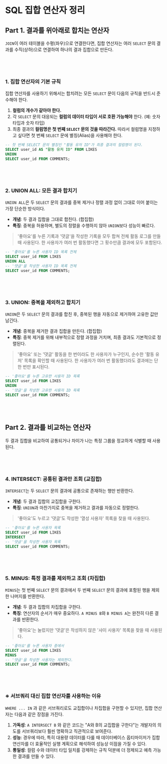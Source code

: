 # SQL 집합 연산자 정리

## Part 1. 결과를 위아래로 합치는 연산자

`JOIN`이 여러 테이블을 수평(좌우)으로 연결한다면, 집합 연산자는 여러 `SELECT` 문의 결과를 수직(상하)으로 연결하여 하나의 결과 집합으로 만든다.

<div style="margin-top:80px;"></div>

### 1. 집합 연산자의 기본 규칙

집합 연산자를 사용하기 위해서는 합치려는 모든 `SELECT` 문이 다음의 규칙을 반드시 준수해야 한다.

1.  **컬럼의 개수가 같아야 한다.**
2.  각 `SELECT` 문의 대응되는 **컬럼의 데이터 타입이 서로 호환 가능해야** 한다. (예: 숫자 타입과 숫자 타입)
3.  최종 결과의 **컬럼명은 첫 번째 `SELECT` 문의 것을 따라간다.** 따라서 컬럼명을 지정하고 싶다면 첫 번째 `SELECT` 문에 별칭(Alias)을 사용해야 한다.

```sql
-- 첫 번째 SELECT 문의 별칭인 "활동 유저 ID"가 최종 결과의 컬럼명이 된다.
SELECT user_id AS "활동 유저 ID" FROM LIKES
UNION
SELECT user_id FROM COMMENTS;
```


<div style="margin-top:80px;"></div>

### 2. UNION ALL: 모든 결과 합치기

`UNION ALL`은 두 `SELECT` 문의 결과를 중복 제거나 정렬 과정 없이 그대로 이어 붙이는 가장 단순한 방식이다.

-   **개념**: 두 결과 집합을 그대로 합친다. (합집합)
-   **특징**: 중복을 허용하며, 별도의 정렬을 수행하지 않아 `UNION`보다 성능이 빠르다.

> '좋아요'를 누른 기록과 '댓글'을 작성한 기록을 모두 합쳐 전체 활동 로그를 만들 때 사용된다. 한 사용자가 여러 번 활동했다면 그 횟수만큼 결과에 모두 포함된다.

```sql
-- '좋아요'를 누른 사용자 ID 목록 전체
SELECT user_id FROM LIKES
UNION ALL
-- '댓글'을 작성한 사용자 ID 목록 전체
SELECT user_id FROM COMMENTS;
```


<div style="margin-top:80px;"></div>

### 3. UNION: 중복을 제외하고 합치기

`UNION`은 두 `SELECT` 문의 결과를 합친 후, 중복된 행을 자동으로 제거하여 고유한 값만 남긴다.

-   **개념**: 중복을 제거한 결과 집합을 만든다. (합집합)
-   **특징**: 중복 제거를 위해 내부적으로 정렬 과정을 거치며, 최종 결과도 기본적으로 정렬된다.

> '좋아요' 또는 '댓글' 활동을 한 번이라도 한 사용자가 누구인지, 순수한 '활동 유저' 목록을 확인할 때 사용된다. 한 사용자가 여러 번 활동했더라도 결과에는 단 한 번만 표시된다.

```sql
-- '좋아요'를 누른 고유한 사용자 ID 목록
SELECT user_id FROM LIKES
UNION
-- '댓글'을 작성한 고유한 사용자 ID 목록
SELECT user_id FROM COMMENTS;
```


<div style="margin-top:80px;"></div>

## Part 2. 결과를 비교하는 연산자

두 결과 집합을 비교하여 공통되거나 차이가 나는 특정 그룹을 정교하게 식별할 때 사용된다.

<div style="margin-top:80px;"></div>

### 4. INTERSECT: 공통된 결과만 조회 (교집합)

`INTERSECT`는 두 `SELECT` 문의 결과에 공통으로 존재하는 행만 반환한다.

-   **개념**: 두 결과 집합의 교집합을 구한다.
-   **특징**: `UNION`과 마찬가지로 중복을 제거하고 결과를 자동으로 정렬한다.

> '좋아요'도 누르고 '댓글'도 작성한 '열성 사용자' 목록을 찾을 때 사용된다.

```sql
-- '좋아요'를 누른 사용자 목록
SELECT user_id FROM LIKES
INTERSECT
-- '댓글'을 작성한 사용자 목록
SELECT user_id FROM COMMENTS;
```

<div style="margin-top:80px;"></div>

### 5. MINUS: 특정 결과를 제외하고 조회 (차집합)

`MINUS`는 첫 번째 `SELECT` 문의 결과에서 두 번째 `SELECT` 문의 결과에 포함된 행을 제외한 나머지를 반환한다.

-   **개념**: 두 결과 집합의 차집합을 구한다.
-   **특징**: 연산자의 순서가 매우 중요하다. `A MINUS B`와 `B MINUS A`는 완전히 다른 결과를 반환한다.

> '좋아요'는 눌렀지만 '댓글'은 작성하지 않은 '샤이 사용자' 목록을 찾을 때 사용된다.

```sql
-- '좋아요'를 누른 사용자 중에서
SELECT user_id FROM LIKES
MINUS
-- '댓글'을 작성한 사용자는 제외한다.
SELECT user_id FROM COMMENTS;
```

<div style="margin-top:80px;"></div>

### ※ 서브쿼리 대신 집합 연산자를 사용하는 이유

`WHERE ... IN` 과 같은 서브쿼리로도 교집합이나 차집합을 구현할 수 있지만, 집합 연산자는 다음과 같은 장점을 가진다.

1.  **가독성**: `A INTERSECT B` 와 같은 코드는 "A와 B의 교집합을 구한다"는 개발자의 의도를 서브쿼리보다 훨씬 명확하고 직관적으로 보여준다.
2.  **성능**: 경우에 따라, 특히 대용량 데이터를 다룰 때 데이터베이스 옵티마이저가 집합 연산자를 더 효율적인 실행 계획으로 해석하여 성능상 이점을 가질 수 있다.
3.  **통일성**: 컬럼 수와 데이터 타입 일치를 강제하는 규칙 덕분에 더 정제되고 예측 가능한 결과를 만들 수 있다.
